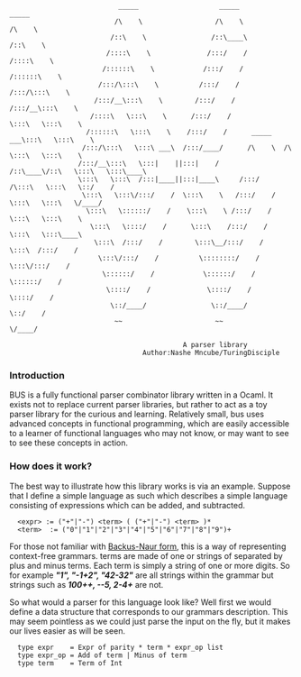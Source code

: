 
                               _____                    _____                    _____
                              /\    \                  /\    \                  /\    \
                             /::\    \                /::\____\                /::\    \
                            /::::\    \              /:::/    /               /::::\    \
                           /::::::\    \            /:::/    /               /::::::\    \
                          /:::/\:::\    \          /:::/    /               /:::/\:::\    \
                         /:::/__\:::\    \        /:::/    /               /:::/__\:::\    \
                        /::::\   \:::\    \      /:::/    /                \:::\   \:::\    \
                       /::::::\   \:::\    \    /:::/    /      _____    ___\:::\   \:::\    \
                      /:::/\:::\   \:::\ ___\  /:::/____/      /\    \  /\   \:::\   \:::\    \
                     /:::/__\:::\   \:::|    ||:::|    /      /::\____\/::\   \:::\   \:::\____\
                     \:::\   \:::\  /:::|____||:::|____\     /:::/    /\:::\   \:::\   \::/    /
                      \:::\   \:::\/:::/    /  \:::\    \   /:::/    /  \:::\   \:::\   \/____/
                       \:::\   \::::::/    /    \:::\    \ /:::/    /    \:::\   \:::\    \
                        \:::\   \::::/    /      \:::\    /:::/    /      \:::\   \:::\____\
                         \:::\  /:::/    /        \:::\__/:::/    /        \:::\  /:::/    /
                          \:::\/:::/    /          \::::::::/    /          \:::\/:::/    /
                           \::::::/    /            \::::::/    /            \::::::/    /
                            \::::/    /              \::::/    /              \::::/    /
                             \::/____/                \::/____/                \::/    /
                              ~~                       ~~                       \/____/

                                               A parser library
                                     Author:Nashe Mncube/TuringDisciple

### Introduction
BUS is a fully functional parser combinator library written in a Ocaml. It exists not to replace current parser libraries, but rather to act as a toy parser library for the curious and learning. Relatively small, bus uses advanced concepts in functional programming, which are easily accessible to a learner of functional languages who may not know, or may want to see to see these concepts in action.

### How does it work?
The best way to illustrate how this library works is via an example. Suppose that I define a simple language as such which describes a simple language consisting of expressions which can be added, and subtracted.

      <expr> := ("+"|"-") <term> ( ("+"|"-") <term> )*
      <term>  := ("0"|"1"|"2"|"3"|"4"|"5"|"6"|"7"|"8"|"9")+

For those not familiar with [Backus-Naur form](https://en.wikipedia.org/wiki/Backus%E2%80%93Naur_form), this is a way of representing context-free grammars. ***<expr>*** terms are made of one ***<term>*** or strings of ***<term>*** separated by plus and minus terms. Each ***<num>*** term is simply a string of one or more digits.
So for example ***"1", "-1+2", "42-32"*** are all strings within the grammar but strings such as ***100++, --5, 2-4+*** are not.

So what would a parser for this language look like? Well first we would define a data structure that corresponds to our grammars description. This may seem pointless as we could just parse the input on the fly, but it makes our lives easier as will be seen.

      type expr    = Expr of parity * term * expr_op list
      type expr_op = Add of term | Minus of term
      type term    = Term of Int

